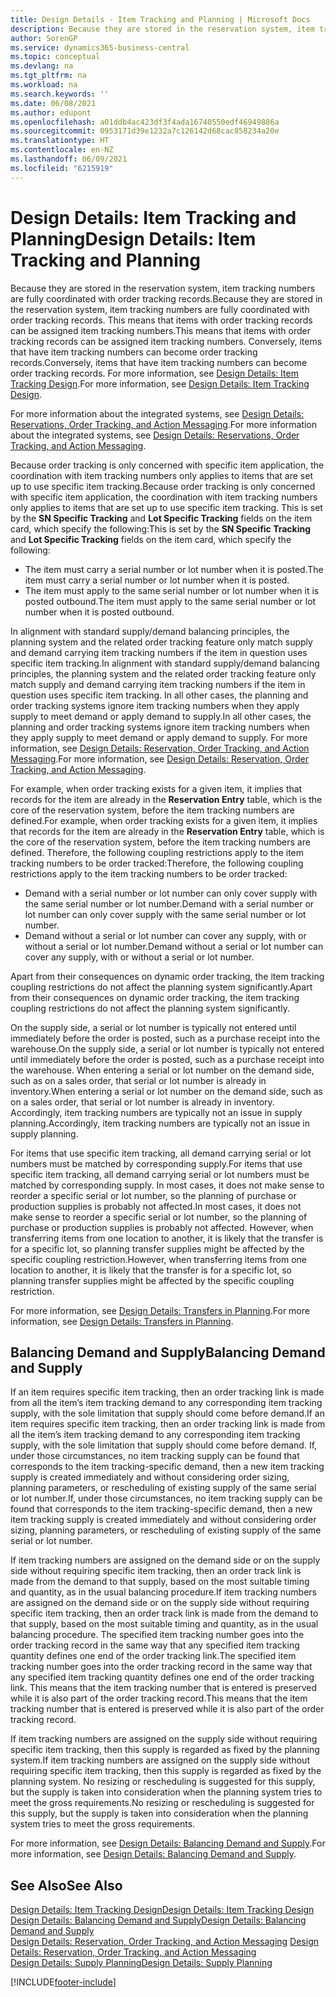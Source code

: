 ```yaml
---
title: Design Details - Item Tracking and Planning | Microsoft Docs
description: Because they are stored in the reservation system, item tracking numbers are fully coordinated with order tracking records.
author: SorenGP
ms.service: dynamics365-business-central
ms.topic: conceptual
ms.devlang: na
ms.tgt_pltfrm: na
ms.workload: na
ms.search.keywords: ''
ms.date: 06/08/2021
ms.author: edupont
ms.openlocfilehash: a01ddb4ac423df3f4ada16740550edf46949886a
ms.sourcegitcommit: 0953171d39e1232a7c126142d68cac858234a20e
ms.translationtype: HT
ms.contentlocale: en-NZ
ms.lasthandoff: 06/09/2021
ms.locfileid: "6215919"
---
```

# <a name="design-details-item-tracking-and-planning"></a><span data-ttu-id="2d769-103">Design Details: Item Tracking and Planning</span><span class="sxs-lookup"><span data-stu-id="2d769-103">Design Details: Item Tracking and Planning</span></span>
<span data-ttu-id="2d769-104">Because they are stored in the reservation system, item tracking numbers are fully coordinated with order tracking records.</span><span class="sxs-lookup"><span data-stu-id="2d769-104">Because they are stored in the reservation system, item tracking numbers are fully coordinated with order tracking records.</span></span> <span data-ttu-id="2d769-105">This means that items with order tracking records can be assigned item tracking numbers.</span><span class="sxs-lookup"><span data-stu-id="2d769-105">This means that items with order tracking records can be assigned item tracking numbers.</span></span> <span data-ttu-id="2d769-106">Conversely, items that have item tracking numbers can become order tracking records.</span><span class="sxs-lookup"><span data-stu-id="2d769-106">Conversely, items that have item tracking numbers can become order tracking records.</span></span> <span data-ttu-id="2d769-107">For more information, see [Design Details: Item Tracking Design](design-details-item-tracking-design.md).</span><span class="sxs-lookup"><span data-stu-id="2d769-107">For more information, see [Design Details: Item Tracking Design](design-details-item-tracking-design.md).</span></span>

<span data-ttu-id="2d769-108">For more information about the integrated systems, see [Design Details: Reservations, Order Tracking, and Action Messaging](design-details-reservation-order-tracking-and-action-messaging.md).</span><span class="sxs-lookup"><span data-stu-id="2d769-108">For more information about the integrated systems, see [Design Details: Reservations, Order Tracking, and Action Messaging](design-details-reservation-order-tracking-and-action-messaging.md).</span></span>

<span data-ttu-id="2d769-109">Because order tracking is only concerned with specific item application, the coordination with item tracking numbers only applies to items that are set up to use specific item tracking.</span><span class="sxs-lookup"><span data-stu-id="2d769-109">Because order tracking is only concerned with specific item application, the coordination with item tracking numbers only applies to items that are set up to use specific item tracking.</span></span> <span data-ttu-id="2d769-110">This is set by the **SN Specific Tracking** and **Lot Specific Tracking** fields on the item card, which specify the following:</span><span class="sxs-lookup"><span data-stu-id="2d769-110">This is set by the **SN Specific Tracking** and **Lot Specific Tracking** fields on the item card, which specify the following:</span></span>

- <span data-ttu-id="2d769-111">The item must carry a serial number or lot number when it is posted.</span><span class="sxs-lookup"><span data-stu-id="2d769-111">The item must carry a serial number or lot number when it is posted.</span></span>
- <span data-ttu-id="2d769-112">The item must apply to the same serial number or lot number when it is posted outbound.</span><span class="sxs-lookup"><span data-stu-id="2d769-112">The item must apply to the same serial number or lot number when it is posted outbound.</span></span>

<span data-ttu-id="2d769-113">In alignment with standard supply/demand balancing principles, the planning system and the related order tracking feature only match supply and demand carrying item tracking numbers if the item in question uses specific item tracking.</span><span class="sxs-lookup"><span data-stu-id="2d769-113">In alignment with standard supply/demand balancing principles, the planning system and the related order tracking feature only match supply and demand carrying item tracking numbers if the item in question uses specific item tracking.</span></span> <span data-ttu-id="2d769-114">In all other cases, the planning and order tracking systems ignore item tracking numbers when they apply supply to meet demand or apply demand to supply.</span><span class="sxs-lookup"><span data-stu-id="2d769-114">In all other cases, the planning and order tracking systems ignore item tracking numbers when they apply supply to meet demand or apply demand to supply.</span></span> <span data-ttu-id="2d769-115">For more information, see [Design Details: Reservation, Order Tracking, and Action Messaging](design-details-reservation-order-tracking-and-action-messaging.md).</span><span class="sxs-lookup"><span data-stu-id="2d769-115">For more information, see [Design Details: Reservation, Order Tracking, and Action Messaging](design-details-reservation-order-tracking-and-action-messaging.md).</span></span>

<span data-ttu-id="2d769-116">For example, when order tracking exists for a given item, it implies that records for the item are already in the **Reservation Entry** table, which is the core of the reservation system, before the item tracking numbers are defined.</span><span class="sxs-lookup"><span data-stu-id="2d769-116">For example, when order tracking exists for a given item, it implies that records for the item are already in the **Reservation Entry** table, which is the core of the reservation system, before the item tracking numbers are defined.</span></span> <span data-ttu-id="2d769-117">Therefore, the following coupling restrictions apply to the item tracking numbers to be order tracked:</span><span class="sxs-lookup"><span data-stu-id="2d769-117">Therefore, the following coupling restrictions apply to the item tracking numbers to be order tracked:</span></span>

- <span data-ttu-id="2d769-118">Demand with a serial number or lot number can only cover supply with the same serial number or lot number.</span><span class="sxs-lookup"><span data-stu-id="2d769-118">Demand with a serial number or lot number can only cover supply with the same serial number or lot number.</span></span>
- <span data-ttu-id="2d769-119">Demand without a serial or lot number can cover any supply, with or without a serial or lot number.</span><span class="sxs-lookup"><span data-stu-id="2d769-119">Demand without a serial or lot number can cover any supply, with or without a serial or lot number.</span></span>

<span data-ttu-id="2d769-120">Apart from their consequences on dynamic order tracking, the item tracking coupling restrictions do not affect the planning system significantly.</span><span class="sxs-lookup"><span data-stu-id="2d769-120">Apart from their consequences on dynamic order tracking, the item tracking coupling restrictions do not affect the planning system significantly.</span></span>

<span data-ttu-id="2d769-121">On the supply side, a serial or lot number is typically not entered until immediately before the order is posted, such as a purchase receipt into the warehouse.</span><span class="sxs-lookup"><span data-stu-id="2d769-121">On the supply side, a serial or lot number is typically not entered until immediately before the order is posted, such as a purchase receipt into the warehouse.</span></span> <span data-ttu-id="2d769-122">When entering a serial or lot number on the demand side, such as on a sales order, that serial or lot number is already in inventory.</span><span class="sxs-lookup"><span data-stu-id="2d769-122">When entering a serial or lot number on the demand side, such as on a sales order, that serial or lot number is already in inventory.</span></span> <span data-ttu-id="2d769-123">Accordingly, item tracking numbers are typically not an issue in supply planning.</span><span class="sxs-lookup"><span data-stu-id="2d769-123">Accordingly, item tracking numbers are typically not an issue in supply planning.</span></span>

<span data-ttu-id="2d769-124">For items that use specific item tracking, all demand carrying serial or lot numbers must be matched by corresponding supply.</span><span class="sxs-lookup"><span data-stu-id="2d769-124">For items that use specific item tracking, all demand carrying serial or lot numbers must be matched by corresponding supply.</span></span> <span data-ttu-id="2d769-125">In most cases, it does not make sense to reorder a specific serial or lot number, so the planning of purchase or production supplies is probably not affected.</span><span class="sxs-lookup"><span data-stu-id="2d769-125">In most cases, it does not make sense to reorder a specific serial or lot number, so the planning of purchase or production supplies is probably not affected.</span></span> <span data-ttu-id="2d769-126">However, when transferring items from one location to another, it is likely that the transfer is for a specific lot, so planning transfer supplies might be affected by the specific coupling restriction.</span><span class="sxs-lookup"><span data-stu-id="2d769-126">However, when transferring items from one location to another, it is likely that the transfer is for a specific lot, so planning transfer supplies might be affected by the specific coupling restriction.</span></span>

<span data-ttu-id="2d769-127">For more information, see [Design Details: Transfers in Planning](design-details-transfers-in-planning.md).</span><span class="sxs-lookup"><span data-stu-id="2d769-127">For more information, see [Design Details: Transfers in Planning](design-details-transfers-in-planning.md).</span></span>

## <a name="balancing-demand-and-supply"></a><span data-ttu-id="2d769-128">Balancing Demand and Supply</span><span class="sxs-lookup"><span data-stu-id="2d769-128">Balancing Demand and Supply</span></span>
<span data-ttu-id="2d769-129">If an item requires specific item tracking, then an order tracking link is made from all the item’s item tracking demand to any corresponding item tracking supply, with the sole limitation that supply should come before demand.</span><span class="sxs-lookup"><span data-stu-id="2d769-129">If an item requires specific item tracking, then an order tracking link is made from all the item’s item tracking demand to any corresponding item tracking supply, with the sole limitation that supply should come before demand.</span></span> <span data-ttu-id="2d769-130">If, under those circumstances, no item tracking supply can be found that corresponds to the item tracking-specific demand, then a new item tracking supply is created immediately and without considering order sizing, planning parameters, or rescheduling of existing supply of the same serial or lot number.</span><span class="sxs-lookup"><span data-stu-id="2d769-130">If, under those circumstances, no item tracking supply can be found that corresponds to the item tracking-specific demand, then a new item tracking supply is created immediately and without considering order sizing, planning parameters, or rescheduling of existing supply of the same serial or lot number.</span></span>

<span data-ttu-id="2d769-131">If item tracking numbers are assigned on the demand side or on the supply side without requiring specific item tracking, then an order track link is made from the demand to that supply, based on the most suitable timing and quantity, as in the usual balancing procedure.</span><span class="sxs-lookup"><span data-stu-id="2d769-131">If item tracking numbers are assigned on the demand side or on the supply side without requiring specific item tracking, then an order track link is made from the demand to that supply, based on the most suitable timing and quantity, as in the usual balancing procedure.</span></span> <span data-ttu-id="2d769-132">The specified item tracking number goes into the order tracking record in the same way that any specified item tracking quantity defines one end of the order tracking link.</span><span class="sxs-lookup"><span data-stu-id="2d769-132">The specified item tracking number goes into the order tracking record in the same way that any specified item tracking quantity defines one end of the order tracking link.</span></span> <span data-ttu-id="2d769-133">This means that the item tracking number that is entered is preserved while it is also part of the order tracking record.</span><span class="sxs-lookup"><span data-stu-id="2d769-133">This means that the item tracking number that is entered is preserved while it is also part of the order tracking record.</span></span>

<span data-ttu-id="2d769-134">If item tracking numbers are assigned on the supply side without requiring specific item tracking, then this supply is regarded as fixed by the planning system.</span><span class="sxs-lookup"><span data-stu-id="2d769-134">If item tracking numbers are assigned on the supply side without requiring specific item tracking, then this supply is regarded as fixed by the planning system.</span></span> <span data-ttu-id="2d769-135">No resizing or rescheduling is suggested for this supply, but the supply is taken into consideration when the planning system tries to meet the gross requirements.</span><span class="sxs-lookup"><span data-stu-id="2d769-135">No resizing or rescheduling is suggested for this supply, but the supply is taken into consideration when the planning system tries to meet the gross requirements.</span></span>

<span data-ttu-id="2d769-136">For more information, see [Design Details: Balancing Demand and Supply](design-details-balancing-demand-and-supply.md).</span><span class="sxs-lookup"><span data-stu-id="2d769-136">For more information, see [Design Details: Balancing Demand and Supply](design-details-balancing-demand-and-supply.md).</span></span>  

## <a name="see-also"></a><span data-ttu-id="2d769-137">See Also</span><span class="sxs-lookup"><span data-stu-id="2d769-137">See Also</span></span>  
[<span data-ttu-id="2d769-138">Design Details: Item Tracking Design</span><span class="sxs-lookup"><span data-stu-id="2d769-138">Design Details: Item Tracking Design</span></span>](design-details-item-tracking-design.md)  
[<span data-ttu-id="2d769-139">Design Details: Balancing Demand and Supply</span><span class="sxs-lookup"><span data-stu-id="2d769-139">Design Details: Balancing Demand and Supply</span></span>](design-details-balancing-demand-and-supply.md)  
<span data-ttu-id="2d769-140">[Design Details: Reservation, Order Tracking, and Action Messaging](design-details-reservation-order-tracking-and-action-messaging.md) </span><span class="sxs-lookup"><span data-stu-id="2d769-140">[Design Details: Reservation, Order Tracking, and Action Messaging](design-details-reservation-order-tracking-and-action-messaging.md) </span></span>  
[<span data-ttu-id="2d769-141">Design Details: Supply Planning</span><span class="sxs-lookup"><span data-stu-id="2d769-141">Design Details: Supply Planning</span></span>](design-details-supply-planning.md)  


[!INCLUDE[footer-include](includes/footer-banner.md)]